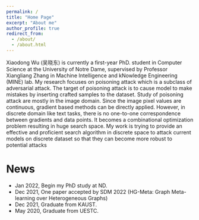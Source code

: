 ```yaml
---
permalink: /
title: "Home Page"
excerpt: "About me"
author_profile: true
redirect_from: 
  - /about/
  - /about.html
---
```


Xiaodong Wu (吴晓东) is currently a first-year PhD. student in Computer Science at the University of Notre Dame, supervised by Professor Xiangliang Zhang in 
Machine Intelligence and kNowledge Engineering (MINE) lab. My research focuses on poisoning attack which is a subclass of adversarial attack. The target of
poisoning attack is to cause model to make mistakes by inserting crafted samples to the dataset. Study of poisoning attack are mostly in the image domain. Since the image pixel values are continuous, gradient based methods can be directly applied. However, in discrete domain  like  text tasks,  there  is  no  one-to-one  correspondence between gradients and data points. It becomes a combinational  optimization  problem  resulting  in  huge  search space. My work is trying to provide an effective and proficient search algorithm in discrete space to attack current models on discrete dataset so that they can become more robust to potential attacks

News
======
* Jan 2022, Begin my PhD study at ND.
* Dec 2021, One paper accepted by SDM 2022 (HG-Meta: Graph Meta-learning over Heterogeneous Graphs)
* Dec 2021, Graduate from KAUST.
* May 2020, Graduate from UESTC.


